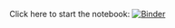 Click here to start the notebook:
[![Binder](https://mybinder.org/badge_logo.svg)](https://mybinder.org/v2/gh/ManimCommunity/jupyter_examples/HEAD?filepath=HW_template.ipynb)
